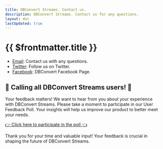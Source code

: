 ```yaml
---
title: DBConvert Streams. Contact us.
description: DBConvert Streams. Contact us for any questions.
layout: doc
lastUpdated: true
---
```

# {{ $frontmatter.title }}

* [Email](mailto:streams@dbconvert.com): Contact us with any questions.
* [Twitter](https://twitter.com/dbconvert): Follow us on Twitter.
* [Facebook](https://facebook.com/DBConvert): DBConvert Facebook Page.


## 📢 Calling all DBConvert Streams users! 📢

Your feedback matters! We want to hear from you about your experience with DBConvert Streams. Please take a moment to participate in our User Feedback Poll. Your insights will help us improve our product to better meet your needs.

[👉 Click here to participate in the poll 👈](https://github.com/slotix/dbconvert-streams-public/discussions/33)

Thank you for your time and valuable input! Your feedback is crucial in shaping the future of DBConvert Streams.

